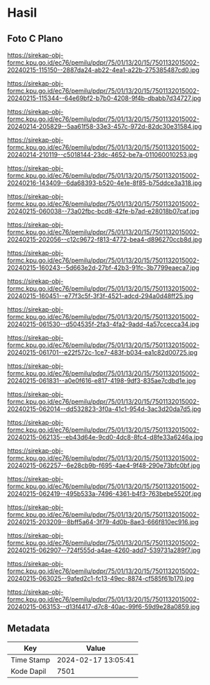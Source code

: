 # Hasil

## Foto C Plano

https://sirekap-obj-formc.kpu.go.id/ec76/pemilu/pdpr/75/01/13/20/15/7501132015002-20240215-115150--2887da24-ab22-4ea1-a22b-275385487cd0.jpg

https://sirekap-obj-formc.kpu.go.id/ec76/pemilu/pdpr/75/01/13/20/15/7501132015002-20240215-115344--64e69bf2-b7b0-4208-9f4b-dbabb7d34727.jpg

https://sirekap-obj-formc.kpu.go.id/ec76/pemilu/pdpr/75/01/13/20/15/7501132015002-20240214-205829--5aa61f58-33e3-457c-972d-82dc30e31584.jpg

https://sirekap-obj-formc.kpu.go.id/ec76/pemilu/pdpr/75/01/13/20/15/7501132015002-20240214-210119--c5018144-23dc-4652-be7a-011060010253.jpg

https://sirekap-obj-formc.kpu.go.id/ec76/pemilu/pdpr/75/01/13/20/15/7501132015002-20240216-143409--6da68393-b520-4e1e-8f85-b75ddce3a318.jpg

https://sirekap-obj-formc.kpu.go.id/ec76/pemilu/pdpr/75/01/13/20/15/7501132015002-20240215-060038--73a02fbc-bcd8-42fe-b7ad-e28018b07caf.jpg

https://sirekap-obj-formc.kpu.go.id/ec76/pemilu/pdpr/75/01/13/20/15/7501132015002-20240215-202056--c12c9672-f813-4772-bea4-d896270ccb8d.jpg

https://sirekap-obj-formc.kpu.go.id/ec76/pemilu/pdpr/75/01/13/20/15/7501132015002-20240215-160243--5d663e2d-27bf-42b3-91fc-3b7799eaeca7.jpg

https://sirekap-obj-formc.kpu.go.id/ec76/pemilu/pdpr/75/01/13/20/15/7501132015002-20240215-160451--e77f3c5f-3f3f-4521-adcd-294a0d48ff25.jpg

https://sirekap-obj-formc.kpu.go.id/ec76/pemilu/pdpr/75/01/13/20/15/7501132015002-20240215-061530--d504535f-2fa3-4fa2-9add-4a57ccecca34.jpg

https://sirekap-obj-formc.kpu.go.id/ec76/pemilu/pdpr/75/01/13/20/15/7501132015002-20240215-061701--e22f572c-1ce7-483f-b034-ea1c82d00725.jpg

https://sirekap-obj-formc.kpu.go.id/ec76/pemilu/pdpr/75/01/13/20/15/7501132015002-20240215-061831--a0e0f616-e817-4198-9df3-835ae7cdbd1e.jpg

https://sirekap-obj-formc.kpu.go.id/ec76/pemilu/pdpr/75/01/13/20/15/7501132015002-20240215-062014--dd532823-3f0a-41c1-954d-3ac3d20da7d5.jpg

https://sirekap-obj-formc.kpu.go.id/ec76/pemilu/pdpr/75/01/13/20/15/7501132015002-20240215-062135--eb43d64e-9cd0-4dc8-8fc4-d8fe33a6246a.jpg

https://sirekap-obj-formc.kpu.go.id/ec76/pemilu/pdpr/75/01/13/20/15/7501132015002-20240215-062257--6e28cb9b-f695-4ae4-9f48-290e73bfc0bf.jpg

https://sirekap-obj-formc.kpu.go.id/ec76/pemilu/pdpr/75/01/13/20/15/7501132015002-20240215-062419--495b533a-7496-4361-b4f3-763bebe5520f.jpg

https://sirekap-obj-formc.kpu.go.id/ec76/pemilu/pdpr/75/01/13/20/15/7501132015002-20240215-203209--8bff5a64-3f79-4d0b-8ae3-666f810ec916.jpg

https://sirekap-obj-formc.kpu.go.id/ec76/pemilu/pdpr/75/01/13/20/15/7501132015002-20240215-062907--724f555d-a4ae-4260-add7-539731a289f7.jpg

https://sirekap-obj-formc.kpu.go.id/ec76/pemilu/pdpr/75/01/13/20/15/7501132015002-20240215-063025--9afed2c1-fc13-49ec-8874-cf585f61b170.jpg

https://sirekap-obj-formc.kpu.go.id/ec76/pemilu/pdpr/75/01/13/20/15/7501132015002-20240215-063153--d13f4417-d7c8-40ac-99f6-59d9e28a0859.jpg


## Metadata

| Key        | Value               |
| ---------- | ------------------- |
| Time Stamp | 2024-02-17 13:05:41 |
| Kode Dapil | 7501                |



